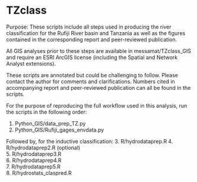 # TZclass
Purpose: These scripts include all steps used in producing the river classification for the Rufiji River basin and Tanzania as well as the 
		figures contained in the corresponding report and peer-reviewed publication.
		
All GIS analyses prior to these steps are available in messamat/TZclass_GIS and require an ESRI ArcGIS license (including the Spatial and Network Analyst extensions).

These scripts are annotated but could be challenging to follow. Please contact the author for comments and clarifications. 
Numbers cited in accompanying report and peer-reviewed publication can all be found in the scripts.

For the purpose of reproducing the full workflow used in this analysis, run the scripts in the following order:
1. Python_GIS/data_prep_TZ.py
2. Python_GIS/Rufiji_gages_envdata.py

Followed by, for the inductive classification: 
3. R/hydrodataprep.R
4. R/hydrodataprep2.R (optional)	
5. R/hydrodataprep3.R		
6. R/hydrodataprep4.R		
7. R/hydrodataprep5.R		
8. R/hydrostats_claspred.R
